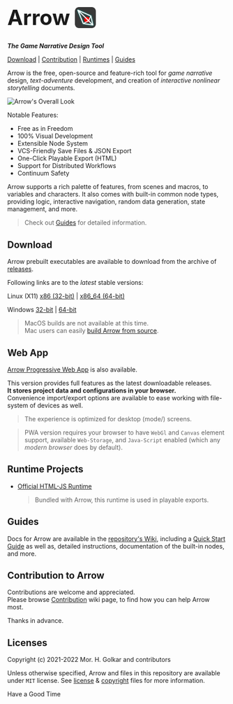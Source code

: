 <!-- Arrow Logo -->
<h1 style="font-size: 3rem; line-height: 100%;">
    <span>Arrow</span>
    <img
        src="./icon.png"
        style="width: 1em; height: auto; display: inline-block; vertical-align: bottom;"
        alt="Arrow's logo"
    >
</h1>


<!-- # Arrow -->
***The Game Narrative Design Tool***

[Download](#download) | [Contribution](#contribution-to-arrow) | [Runtimes](#runtimes) | [Guides](#guides)

Arrow is the free, open-source and feature-rich tool for
*game narrative* design, *text-adventure* development,
and creation of *interactive nonlinear storytelling* documents.

![Arrow's Overall Look][arrow-screenshot]

Notable Features:

+ Free as in Freedom
+ 100% Visual Development
+ Extensible Node System
+ VCS-Friendly Save Files & JSON Export
+ One-Click Playable Export (HTML)
+ Support for Distributed Workflows
+ Continuum Safety

Arrow supports a rich palette of features, from scenes and macros, to variables and characters.
It also comes with built-in common node types, providing logic, interactive navigation, random data generation,
state management, and more.

> Check out [Guides](#guides) for detailed information.


## Download

Arrow prebuilt executables are available to download from the archive of [releases].

Following links are to the *latest* stable versions:

Linux (X11) [x86 (32-bit)][linux-x11-x86-latest] | [x86_64 (64-bit)][linux-x11-x86-64-latest]

Windows [32-bit][win-32-latest] | [64-bit][win-64-latest]

> MacOS builds are not available at this time.  
> Mac users can easily [build Arrow from source][wiki-build-from-source].


## Web App

[Arrow Progressive Web App][web-app] is also available.

This version provides full features as the latest downloadable releases.  
**It stores project data and configurations in your browser.**  
Convenience import/export options are available to ease working with file-system of devices as well.

> The experience is optimized for desktop (mode/) screens.

> PWA version requires your browser to have `WebGl` and `Canvas` element support,
> available `Web-Storage`, and `Java-Script` enabled
> (which any *modern browser* does by default).


## Runtime Projects

+ [Official HTML-JS Runtime][runtime-html-js]
    > Bundled with Arrow, this runtime is used in playable exports.


## Guides

Docs for Arrow are available in the [repository's Wiki][wiki-home],
including a [Quick Start Guide][wiki-quick-start-guide] as well as,
detailed instructions, documentation of the built-in nodes, and more.


## Contribution to Arrow

Contributions are welcome and appreciated.  
Please browse [Contribution][wiki-contribution] wiki page,
to find how you can help Arrow most.  

Thanks in advance.


## Licenses

Copyright (c) 2021-2022 Mor. H. Golkar and contributors

Unless otherwise specified, Arrow and files in this repository are
available under `MIT` license.
See [license][license-file] & [copyright][copyright-file] files for more information.


Have a Good Time
<!-- M670503-Q59 -->



<!-- download -->
[releases]: https://github.com/mhgolkar/Arrow/releases
[linux-x11-x86-64-latest]: https://github.com/mhgolkar/Arrow/releases/download/v2.0.0/Arrow-v2.0.0-linux-x86_64.tar.gz
[linux-x11-x86-latest]: https://github.com/mhgolkar/Arrow/releases/download/v2.0.0/Arrow-v2.0.0-linux-x86.tar.gz
[win-32-latest]: https://github.com/mhgolkar/Arrow/releases/download/v2.0.0/Arrow-v2.0.0-win.32.zip
[win-64-latest]: https://github.com/mhgolkar/Arrow/releases/download/v2.0.0/Arrow-v2.0.0-win.64.zip
<!-- pwa -->
[web-app]: https://mhgolkar.github.io/Arrow/
<!-- wiki -->
[wiki-home]: https://github.com/mhgolkar/Arrow/wiki/
[wiki-build-from-source]: https://github.com/mhgolkar/Arrow/wiki/build-from-source
[wiki-quick-start-guide]: https://github.com/mhgolkar/Arrow/wiki/quick-start-guide
[wiki-contribution]: https://github.com/mhgolkar/Arrow/wiki/contribution
<!-- relative -->
[runtime-html-js]: ./runtimes/html-js/
[license-file]: ./license
[copyright-file]: ./copyright
<!-- resources -->
<!-- [arrow-logo]: ./icon.png -->
[arrow-screenshot]: https://mhgolkar.github.io/Arrow/images/screenshot_overall.png
